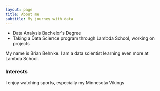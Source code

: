 ```yaml
---
layout: page
title: About me
subtitle: My journey with data
---
```


- Data Analysis Bachelor's Degree
- Taking a Data Science program through Lambda School, working on projects

My name is Brian Behnke. I am a data scientist learning even more at Lambda School.

### Interests
I enjoy watching sports, especially my Minnesota Vikings

